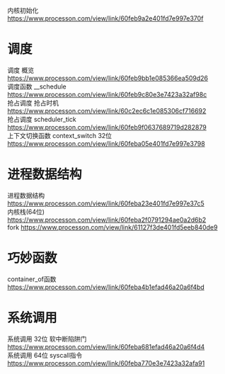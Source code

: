 内核初始化 https://www.processon.com/view/link/60feb9a2e401fd7e997e370f  

# 调度

调度 概览 https://www.processon.com/view/link/60feb9bb1e085366ea509d26  
调度函数 __schedule https://www.processon.com/view/link/60feb9c80e3e7423a32af98c  
抢占调度 抢占时机 https://www.processon.com/view/link/60c2ec6c1e085306cf716692  
抢占调度 scheduler_tick https://www.processon.com/view/link/60feb9f0637689719d282879  
上下文切换函数 context_switch 32位 https://www.processon.com/view/link/60feba05e401fd7e997e3798  

# 进程数据结构
进程数据结构 https://www.processon.com/view/link/60feba23e401fd7e997e37c5  
内核栈(64位) https://www.processon.com/view/link/60feba2f0791294ae0a2d6b2  
fork https://www.processon.com/view/link/61127f3de401fd5eeb840de9  

# 巧妙函数
container_of函数 https://www.processon.com/view/link/60feba4b1efad46a20a6f4bd  

# 系统调用
系统调用 32位 软中断陷阱门 https://www.processon.com/view/link/60feba681efad46a20a6f4d4  
系统调用 64位 syscall指令 https://www.processon.com/view/link/60feba770e3e7423a32afa91  